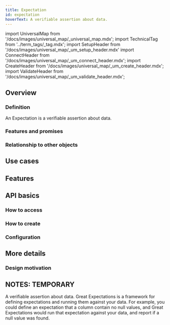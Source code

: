 ```yaml
---
title: Expectation
id: expectation
hoverText: A verifiable assertion about data.
---
```

import UniversalMap from '/docs/images/universal_map/_universal_map.mdx';
import TechnicalTag from '../term_tags/_tag.mdx';
import SetupHeader from '/docs/images/universal_map/_um_setup_header.mdx'
import ConnectHeader from '/docs/images/universal_map/_um_connect_header.mdx';
import CreateHeader from '/docs/images/universal_map/_um_create_header.mdx';
import ValidateHeader from '/docs/images/universal_map/_um_validate_header.mdx';


<UniversalMap setup='inactive' connect='inactive' create='active' validate='active'/> 

## Overview

### Definition

An Expectation is a verifiable assertion about data. 

### Features and promises

### Relationship to other objects

## Use cases

<SetupHeader/>



<ConnectHeader/>



<CreateHeader/>



<ValidateHeader/>



## Features

## API basics

### How to access

### How to create

### Configuration

## More details

### Design motivation



NOTES: TEMPORARY
----------------
A verifiable assertion about data. Great Expectations is a framework for defining expectations and running them against your data. For example, you could define an expectation that a column contain no null values, and Great Expectations would run that expectation against your data, and report if a null value was found.
